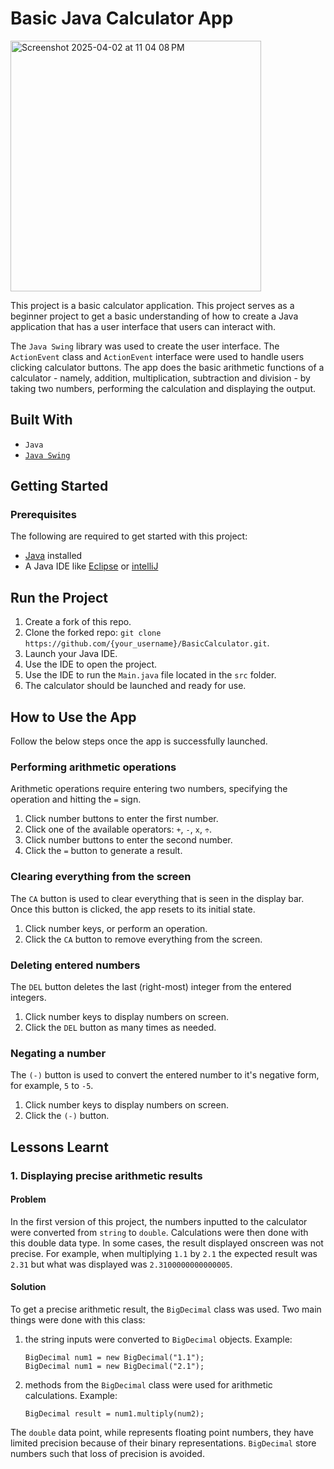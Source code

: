 # Basic Java Calculator App
<img width="401" alt="Screenshot 2025-04-02 at 11 04 08 PM" src="https://github.com/user-attachments/assets/01ab7ce1-4f1d-40a2-8a74-35fc30c4899b" />

This project is a basic calculator application. 
This project serves as a beginner project to get a basic understanding of how to create 
a Java application that has a user interface that users can interact with.

The `Java Swing` library was used to create the user interface. The `ActionEvent` class and `ActionEvent` 
interface were used to handle users clicking calculator buttons. The app does the basic arithmetic functions of a 
calculator - namely, addition, multiplication, subtraction and division - by taking two numbers, performing the 
calculation and displaying the output.

## Built With
- `Java`
- [`Java Swing`](https://docs.oracle.com/javase/7/docs/api/javax/swing/package-summary.html)

## Getting Started
### Prerequisites
The following are required to get started with this project: 
- [Java](https://www.oracle.com/java/technologies/downloads/) installed
- A Java IDE like [Eclipse]() or [intelliJ]()

## Run the Project
1. Create a fork of this repo.
2. Clone the forked repo:
```git clone https://github.com/{your_username}/BasicCalculator.git```.
3. Launch your Java IDE.
4. Use the IDE to open the project.
5. Use the IDE to run the `Main.java` file located in the `src` folder.
6. The calculator should be launched and ready for use.

## How to Use the App
Follow the below steps once the app is successfully launched.

### Performing arithmetic operations
Arithmetic operations require entering two numbers, specifying the operation and hitting the `=` sign.
1. Click number buttons to enter the first number. 
2. Click one of the available operators: `+`, `-`, `x`, `÷`.
3. Click number buttons to enter the second number.
4. Click the `=` button to generate a result.


### Clearing everything from the screen
The `CA` button is used to clear everything that is seen in the display bar.
Once this button is clicked, the app resets to its initial state.
1. Click number keys, or perform an operation.
2. Click the `CA` button to remove everything from the screen.


### Deleting entered numbers
The `DEL` button deletes the last (right-most) integer from the entered integers.
1. Click number keys to display numbers on screen.
2. Click the `DEL` button as many times as needed.


### Negating a number
The `(-)` button is used to convert the entered number to it's negative form, for example, `5` to `-5`.
1. Click number keys to display numbers on screen.
2. Click the `(-)` button.

## Lessons Learnt

### 1. Displaying precise arithmetic results
#### Problem
In the first version of this project, the numbers inputted to the calculator were converted 
from `string` to `double`. Calculations were then done with this double data type. In some cases, 
the result displayed onscreen was not precise. For example, when multiplying `1.1` by `2.1` the expected result 
was `2.31` but what was displayed was `2.3100000000000005`.

#### Solution
To get a precise arithmetic result, the `BigDecimal` class was used. Two main things were done with this class:
1. the string inputs were converted to `BigDecimal` objects. Example:

   ```
   BigDecimal num1 = new BigDecimal("1.1");
   BigDecimal num1 = new BigDecimal("2.1");
    ```
2. methods from the `BigDecimal` class were used for arithmetic calculations. Example:

    ```BigDecimal result = num1.multiply(num2);```

The `double` data point, while represents floating point numbers, they have limited precision because of their 
binary representations. `BigDecimal` store numbers such that loss of precision is avoided.
